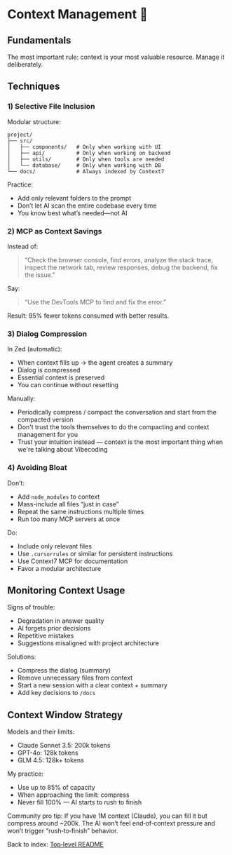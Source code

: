 # Context Management 🧠

## Fundamentals

The most important rule: context is your most valuable resource. Manage it deliberately.

## Techniques

### 1) Selective File Inclusion

Modular structure:

```text
project/
├── src/
│   ├── components/   # Only when working with UI
│   ├── api/          # Only when working on backend
│   ├── utils/        # Only when tools are needed
│   └── database/     # Only when working with DB
└── docs/             # Always indexed by Context7
```

Practice:
- Add only relevant folders to the prompt
- Don’t let AI scan the entire codebase every time
- You know best what’s needed—not AI

### 2) MCP as Context Savings

Instead of:
> “Check the browser console, find errors, analyze the stack trace, inspect the network tab, review responses, debug the backend, fix the issue.”

Say:
> “Use the DevTools MCP to find and fix the error.”

Result: 95% fewer tokens consumed with better results.

### 3) Dialog Compression

In Zed (automatic):
- When context fills up → the agent creates a summary
- Dialog is compressed
- Essential context is preserved
- You can continue without resetting

Manually:
- Periodically compress / compact the conversation and start from the compacted version
- Don't trust the tools themselves to do the compacting and context management for you
- Trust your intuition instead — context is the most important thing when we're talking about Vibecoding

### 4) Avoiding Bloat

Don’t:
- Add `node_modules` to context
- Mass-include all files “just in case”
- Repeat the same instructions multiple times
- Run too many MCP servers at once

Do:
- Include only relevant files
- Use `.cursorrules` or similar for persistent instructions
- Use Context7 MCP for documentation
- Favor a modular architecture

## Monitoring Context Usage

Signs of trouble:
- Degradation in answer quality
- AI forgets prior decisions
- Repetitive mistakes
- Suggestions misaligned with project architecture

Solutions:
- Compress the dialog (summary)
- Remove unnecessary files from context
- Start a new session with a clear context + summary
- Add key decisions to `/docs`

## Context Window Strategy

Models and their limits:
- Claude Sonnet 3.5: 200k tokens
- GPT-4o: 128k tokens
- GLM 4.5: 128k+ tokens

My practice:
- Use up to 85% of capacity
- When approaching the limit: compress
- Never fill 100% — AI starts to rush to finish

Community pro tip:
If you have 1M context (Claude), you can fill it but compress around ~200k. The AI won’t feel end‑of‑context pressure and won’t trigger “rush‑to‑finish” behavior.

Back to index: [Top‑level README](../../README.md)
